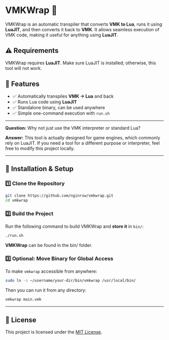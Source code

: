 # **VMKWrap** 🚀 

VMKWrap is an automatic transpiler that converts **VMK to Lua**, runs it using
**LuaJIT**, and then converts it back to **VMK**. It allows seamless execution
of VMK code, making it useful for anything using **LuaJIT**.

## **⚠ Requirements**  
VMKWrap requires **LuaJIT**. Make sure LuaJIT is installed; otherwise, this tool will not work.

## **📌 Features** 

- ✅ Automatically transpiles **VMK → Lua** and back
- ✅ Runs Lua code using **LuaJIT**
- ✅ Standalone binary, can be used anywhere
- ✅ Simple one-command execution with `run.sh`

---

**Question:** Why not just use the VMK interpreter or standard Lua?

**Answer:** This tool is actually designed for game engines, which commonly
rely on LuaJIT. If you need a tool for a different purpose or interpreter,
feel free to modify this project locally.

---

## **🚀 Installation & Setup** 

### **1️⃣ Clone the Repository**  

```sh
git clone https://github.com/nginrsw/vmkwrap.git
cd vmkwrap
```

### **2️⃣ Build the Project**  

Run the following command to build VMKWrap and **store it** in `bin/`:

```sh
./run.sh
```

**VMKWrap** can be found in the bin/ folder.

### **3️⃣ Optional: Move Binary for Global Access**  

To make `vmkwrap` accessible from anywhere:

```sh
sudo ln -s ~/username/your-dir/bin/vmkwrap /usr/local/bin/
```

Then you can run it from any directory:

```sh
vmkwrap main.vmk
```

---

## **📜 License** 

This project is licensed under the [MIT License](LICENSE).
